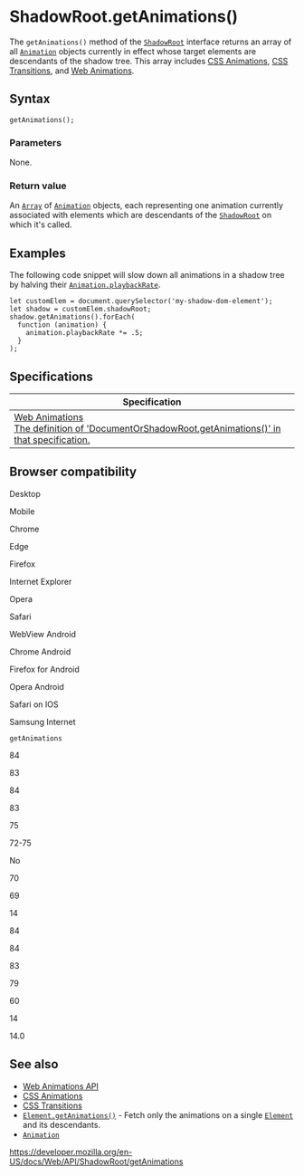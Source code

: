 ShadowRoot.getAnimations()
==========================

The `getAnimations()` method of the [`ShadowRoot`](../shadowroot) interface returns an array of all [`Animation`](../animation) objects currently in effect whose target elements are descendants of the shadow tree. This array includes [CSS Animations](https://developer.mozilla.org/en-US/docs/Web/CSS/CSS_Animations), [CSS Transitions](https://developer.mozilla.org/en-US/docs/Web/CSS/CSS_Transitions), and [Web Animations](../web_animations_api).

Syntax
------

    getAnimations();

### Parameters

None.

### Return value

An [`Array`](https://developer.mozilla.org/en-US/docs/Web/JavaScript/Reference/Global_Objects/Array) of [`Animation`](../animation) objects, each representing one animation currently associated with elements which are descendants of the [`ShadowRoot`](../shadowroot) on which it's called.

Examples
--------

The following code snippet will slow down all animations in a shadow tree by halving their [`Animation.playbackRate`](../animation/playbackrate).

    let customElem = document.querySelector('my-shadow-dom-element');
    let shadow = customElem.shadowRoot;
    shadow.getAnimations().forEach(
      function (animation) {
        animation.playbackRate *= .5;
      }
    );

Specifications
--------------

<table><thead><tr class="header"><th>Specification</th></tr></thead><tbody><tr class="odd"><td><a href="https://drafts.csswg.org/web-animations-1/#dom-documentorshadowroot-getanimations">Web Animations<br />
<span class="small">The definition of 'DocumentOrShadowRoot.getAnimations()' in that specification.</span></a></td></tr></tbody></table>

Browser compatibility
---------------------

Desktop

Mobile

Chrome

Edge

Firefox

Internet Explorer

Opera

Safari

WebView Android

Chrome Android

Firefox for Android

Opera Android

Safari on IOS

Samsung Internet

`getAnimations`

84

83

84

83

75

72-75

No

70

69

14

84

84

83

79

60

14

14.0

See also
--------

-   [Web Animations API](../web_animations_api)
-   [CSS Animations](https://developer.mozilla.org/en-US/docs/Web/CSS/CSS_Animations)
-   [CSS Transitions](https://developer.mozilla.org/en-US/docs/Web/CSS/CSS_Transitions)
-   [`Element.getAnimations()`](../element/getanimations) - Fetch only the animations on a single [`Element`](../element) and its descendants.
-   [`Animation`](../animation)

<a href="https://developer.mozilla.org/en-US/docs/Web/API/ShadowRoot/getAnimations" class="_attribution-link">https://developer.mozilla.org/en-US/docs/Web/API/ShadowRoot/getAnimations</a>

